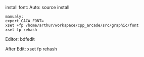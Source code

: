 install font:
    Auto:
    source install

    manualy:
    export CACA_FONT=
    xset +fp /home/arthur/workspace/cpp_arcade/src/graphic/font
    xset fp rehash

Editor:
    bdfedit

After Edit:
    xset fp rehash
